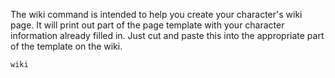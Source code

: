 The wiki command is intended to help you create your character's wiki page.  It will print out part of the page template with your character information already filled in.  Just cut and paste this into the appropriate part of the template on the wiki.

`wiki`